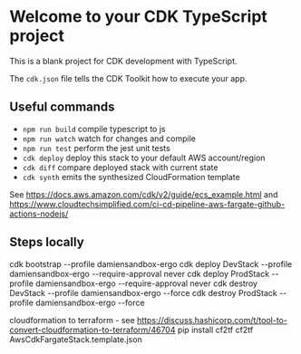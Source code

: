 # Welcome to your CDK TypeScript project

This is a blank project for CDK development with TypeScript.

The `cdk.json` file tells the CDK Toolkit how to execute your app.

## Useful commands

* `npm run build`   compile typescript to js
* `npm run watch`   watch for changes and compile
* `npm run test`    perform the jest unit tests
* `cdk deploy`      deploy this stack to your default AWS account/region
* `cdk diff`        compare deployed stack with current state
* `cdk synth`       emits the synthesized CloudFormation template

See https://docs.aws.amazon.com/cdk/v2/guide/ecs_example.html and  https://www.cloudtechsimplified.com/ci-cd-pipeline-aws-fargate-github-actions-nodejs/
## Steps locally
cdk bootstrap --profile damiensandbox-ergo 
cdk deploy DevStack --profile damiensandbox-ergo --require-approval never
cdk deploy ProdStack --profile damiensandbox-ergo --require-approval never
cdk destroy DevStack --profile damiensandbox-ergo --force
cdk destroy ProdStack --profile damiensandbox-ergo --force

cloudformation to terraform - see https://discuss.hashicorp.com/t/tool-to-convert-cloudformation-to-terraform/46704
pip install cf2tf
cf2tf AwsCdkFargateStack.template.json 